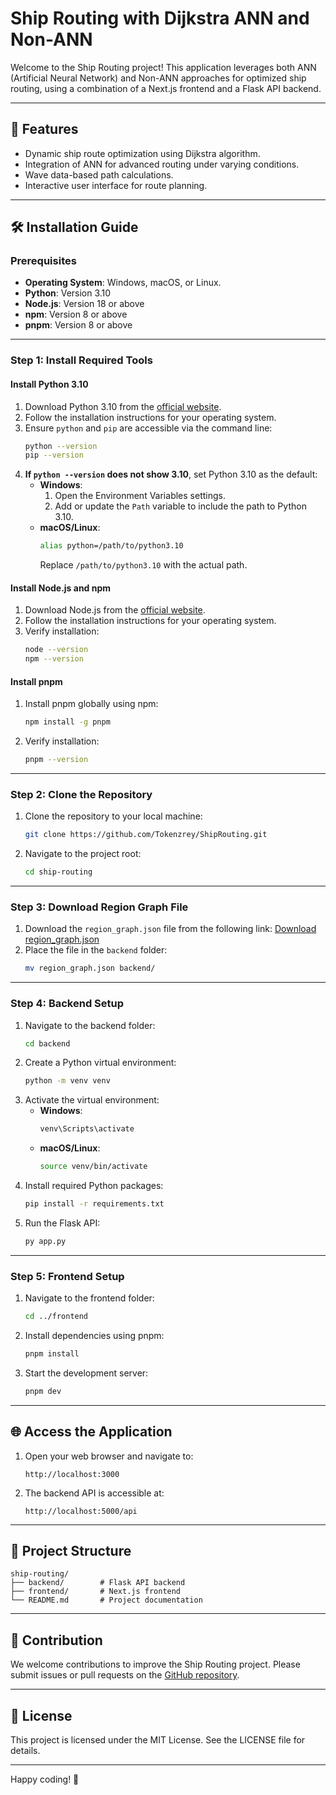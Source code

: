 # Ship Routing with Dijkstra ANN and Non-ANN

Welcome to the Ship Routing project! This application leverages both ANN (Artificial Neural Network) and Non-ANN approaches for optimized ship routing, using a combination of a Next.js frontend and a Flask API backend.

---

## 🚀 Features

- Dynamic ship route optimization using Dijkstra algorithm.
- Integration of ANN for advanced routing under varying conditions.
- Wave data-based path calculations.
- Interactive user interface for route planning.

---

## 🛠️ Installation Guide

### Prerequisites

- **Operating System**: Windows, macOS, or Linux.
- **Python**: Version 3.10
- **Node.js**: Version 18 or above
- **npm**: Version 8 or above
- **pnpm**: Version 8 or above

---

### Step 1: Install Required Tools

#### Install Python 3.10

1. Download Python 3.10 from the [official website](https://www.python.org/downloads/release/python-3100/).
2. Follow the installation instructions for your operating system.
3. Ensure `python` and `pip` are accessible via the command line:
   ```bash
   python --version
   pip --version
   ```
4. **If `python --version` does not show 3.10**, set Python 3.10 as the default:
   - **Windows**:
     1. Open the Environment Variables settings.
     2. Add or update the `Path` variable to include the path to Python 3.10.
   - **macOS/Linux**:
     ```bash
     alias python=/path/to/python3.10
     ```
     Replace `/path/to/python3.10` with the actual path.

#### Install Node.js and npm

1. Download Node.js from the [official website](https://nodejs.org/).
2. Follow the installation instructions for your operating system.
3. Verify installation:
   ```bash
   node --version
   npm --version
   ```

#### Install pnpm

1. Install pnpm globally using npm:
   ```bash
   npm install -g pnpm
   ```
2. Verify installation:
   ```bash
   pnpm --version
   ```

---

### Step 2: Clone the Repository

1. Clone the repository to your local machine:
   ```bash
   git clone https://github.com/Tokenzrey/ShipRouting.git
   ```
2. Navigate to the project root:
   ```bash
   cd ship-routing
   ```

---

### Step 3: Download Region Graph File

1. Download the `region_graph.json` file from the following link:
   [Download region_graph.json](https://drive.google.com/file/d/1Y83SotCpswjtzu3l_CzWw0vDa273xSF5/view?usp=sharing)
2. Place the file in the `backend` folder:
   ```bash
   mv region_graph.json backend/
   ```

---

### Step 4: Backend Setup

1. Navigate to the backend folder:
   ```bash
   cd backend
   ```
2. Create a Python virtual environment:
   ```bash
   python -m venv venv
   ```
3. Activate the virtual environment:
   - **Windows**:
     ```bash
     venv\Scripts\activate
     ```
   - **macOS/Linux**:
     ```bash
     source venv/bin/activate
     ```
4. Install required Python packages:
   ```bash
   pip install -r requirements.txt
   ```
5. Run the Flask API:
   ```bash
   py app.py
   ```

---

### Step 5: Frontend Setup

1. Navigate to the frontend folder:
   ```bash
   cd ../frontend
   ```
2. Install dependencies using pnpm:
   ```bash
   pnpm install
   ```
3. Start the development server:
   ```bash
   pnpm dev
   ```

---

## 🌐 Access the Application

1. Open your web browser and navigate to:
   ```
   http://localhost:3000
   ```
2. The backend API is accessible at:
   ```
   http://localhost:5000/api
   ```

---

## 📂 Project Structure

```
ship-routing/
├── backend/        # Flask API backend
├── frontend/       # Next.js frontend
└── README.md       # Project documentation
```

---

## 🤝 Contribution

We welcome contributions to improve the Ship Routing project. Please submit issues or pull requests on the [GitHub repository](https://github.com/your-repository/ship-routing).

---

## 📄 License

This project is licensed under the MIT License. See the LICENSE file for details.

---

Happy coding! 🚢

